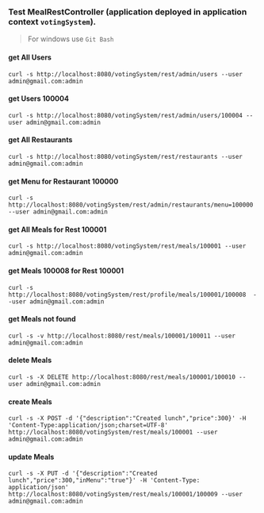 ### Test MealRestController (application deployed in application context `votingSystem`).
> For windows use `Git Bash`

#### get All Users
`curl -s http://localhost:8080/votingSystem/rest/admin/users --user admin@gmail.com:admin`

#### get Users 100004
`curl -s http://localhost:8080/votingSystem/rest/admin/users/100004 --user admin@gmail.com:admin`

#### get All Restaurants
`curl -s http://localhost:8080/votingSystem/rest/restaurants --user admin@gmail.com:admin`

#### get Menu for Restaurant 100000
`curl -s http://localhost:8080/votingSystem/rest/admin/restaurants/menu=100000 --user admin@gmail.com:admin`

#### get All Meals for Rest 100001
`curl -s http://localhost:8080/votingSystem/rest/meals/100001 --user admin@gmail.com:admin`

#### get Meals 100008 for Rest 100001
`curl -s http://localhost:8080/votingSystem/rest/profile/meals/100001/100008  --user admin@gmail.com:admin`

#### get Meals not found
`curl -s -v http://localhost:8080/rest/meals/100001/100011 --user admin@gmail.com:admin`

#### delete Meals
`curl -s -X DELETE http://localhost:8080/rest/meals/100001/100010 --user admin@gmail.com:admin`

#### create Meals
`curl -s -X POST -d '{"description":"Created lunch","price":300}' -H 'Content-Type:application/json;charset=UTF-8' http://localhost:8080/votingSystem/rest/meals/100001 --user admin@gmail.com:admin`

#### update Meals
`curl -s -X PUT -d '{"description":"Created lunch","price":300,"inMenu":"true"}' -H 'Content-Type: application/json' http://localhost:8080/votingSystem/rest/meals/100001/100009 --user admin@gmail.com:admin`